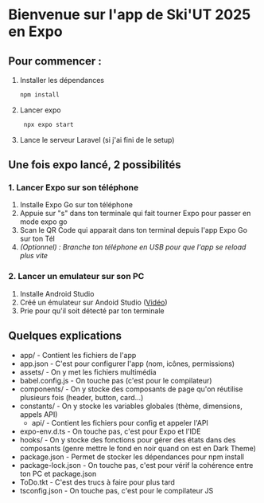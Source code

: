 # Bienvenue sur l'app de Ski'UT 2025 en Expo

## Pour commencer :
1. Installer les dépendances

   ```bash
   npm install
   ```
   
2. Lancer expo

   ```bash
    npx expo start
   ```

3. Lance le serveur Laravel (si j'ai fini de le setup)

## Une fois expo lancé, 2 possibilités
### 1. Lancer Expo sur son téléphone
1. Installe Expo Go sur ton téléphone
2. Appuie sur "s" dans ton terminale qui fait tourner Expo pour passer en mode expo go
3. Scan le QR Code qui apparait dans ton terminal depuis l'app Expo Go sur ton Tél
4. _(Optionnel) : Branche ton téléphone en USB pour que l'app se reload plus vite_

### 2. Lancer un emulateur sur son PC
1. Installe Android Studio 
2. Créé un émulateur sur Andoid Studio ([Vidéo](https://youtu.be/JdQlicAP5W4?si=-o1wGceeZI8_Ob8j))
3. Prie pour qu'il soit détecté par ton terminale


## Quelques explications
* app/  - Contient les fichiers de l'app
* app.json  - C'est pour configurer l'app (nom, icônes, permissions)
* assets/  - On y met les fichiers multimédia
* babel.config.js  -  On touche pas (c'est pour le compilateur)
* components/  - On y stocke des composants de page qu'on réutilise plusieurs fois (header, button, card...)
* constants/  - On y stocke les variables globales (thème, dimensions, appels API)
  * api/  - Contient les fichiers pour config et appeler l'API
* expo-env.d.ts  - On touche pas, c'est pour Expo et l'IDE
* hooks/  - On y stocke des fonctions pour gérer des états dans des composants (genre mettre le fond en noir quand on est en Dark Theme)
* package.json  - Permet de stocker les dépendances pour npm install
* package-lock.json  - On touche pas, c'est pour vérif la cohérence entre ton PC et package.json
* ToDo.tkt  - C'est des trucs à faire pour plus tard
* tsconfig.json  - On touche pas, c'est pour le compilateur JS